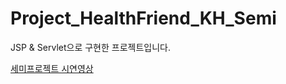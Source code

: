 # Project_HealthFriend_KH_Semi

JSP & Servlet으로 구현한 프로젝트입니다.

[세미프로젝트 시연영상](https://www.youtube.com/watch?v=SLpEU7-c-Z0)
